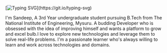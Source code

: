 [![Typing SVG](https://readme-typing-svg.demolab.com/?lines=Hey+there,+I'm+Sandeep!;)](https://git.io/typing-svg)

I'm Sandeep, A 3rd Year undergraduate student pursuing B.Tech from The National Institute of Engineering, Mysuru. A budding Developer who is obsessed with the idea of improving himself and wants a platform to grow and excel bulb.I love to explore new technologies and leverage them to solve real-life problems. I'm a passionate learner who's always willing to learn and work across technologies and domains.
